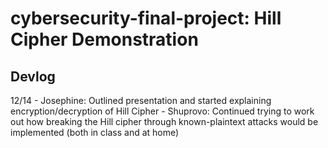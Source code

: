 # cybersecurity-final-project: Hill Cipher Demonstration

## Devlog

12/14 - Josephine: Outlined presentation and started explaining encryption/decryption of Hill Cipher
      - Shuprovo: Continued trying to work out how breaking the Hill cipher through known-plaintext attacks would be implemented (both in class and at home)
